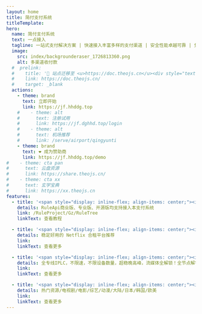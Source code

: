 ```yaml
---
layout: home
title: 简付支付系统
titleTemplate:
hero:
  name: 简付支付系统
  text: 一点接入
  tagline: 一站式支付解决方案 | 快速接入丰富多样的支付渠道 | 安全性能卓越可靠 | 免签约繁琐流程 | 免运营成本压力 | 实时到账零延迟 | 智能风控更安心 | 多平台适配性强  | 资金流转清晰可查 | 满足各类支付场景需求
  image:
    src: index/backgrounderaser_1726813360.png
    alt: 多渠道收付款
  #  prelink:
  #    title: '🎉 站点迁移至 <u>https://doc.theojs.cn</u><div style="text-align: right; font-weight: bold;"><i class="fas fa-star" style="color: #FFD43B;"></i>Ctrl+D 快速收藏网址</div>'
  #    link: https://doc.theojs.cn/
  #    target: _blank
  actions:
    - theme: brand
      text: 立即开始
      link: https://jf.hhddg.top
    #    - theme: alt
    #      text: 注册试用
    #      link: https://jf.dghhd.top/login
    #    - theme: alt
    #      text: 机场推荐
    #      link: /serve/airport/qingyunti
    - theme: brand
      text: ❤️ 成为赞助商
      link: https://jf.hhddg.top/demo
#    - theme: cta pan
#      text: 云盘资源
#      link: https://share.theojs.cn/
#    - theme: cta xx
#      text: 玄学宝典
#      link: https://xx.theojs.cn
features:
  - title: '<span style="display: inline-flex; align-items: center;"><img src="/index/rule.png" style="height:27px; margin-right:0.5rem;"/>RuleProject</span>'
    details: RuleApi商业版、专业版、开源版均支持接入本支付系统
    link: /RuleProject/Gz/RuleTree
    linkText: 查看教程

  - title: '<span style="display: inline-flex; align-items: center;"><i class="fab fa-youtube fa-xl" style="margin-right:0.5rem; color:#FF0000" alt="youtube"></i>合租平台</span>'
    details: 稳定好用的 Netflix 合租平台推荐
    link:
    linkText: 查看更多

  - title: '<span style="display: inline-flex; align-items: center;"><i class="fas fa-plane fa-xl" style="margin-right:0.5rem; color:#538dd7" alt="IPLC"></i>优质线路</span>'
    details: 全专线IPLC，不限速，不限设备数量，超稳晚高峰，流媒体全解锁！全节点解锁chatgpt！
    link:
    linkText: 查看更多

  - title: '<span style="display: inline-flex; align-items: center;"><i class="fas fa-genderless fa-2xl" style="margin-right:0.5rem; color:#4a6ffd" alt="aliyundrive"></i>云盘资源分享</span>'
    details: 热门资源/电视剧/电影/综艺/动漫/大陆/日本/韩国/欧美
    link:
    linkText: 查看更多
---
```


<Home />
